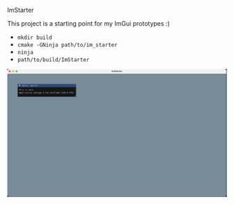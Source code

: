 ImStarter

This project is a starting point for my ImGui prototypes :) 

* `mkdir build` 
* `cmake -GNinja path/to/im_starter`
* `ninja`
* `path/to/build/ImStarter`

![ImStarter](image.png "ImStarter")
